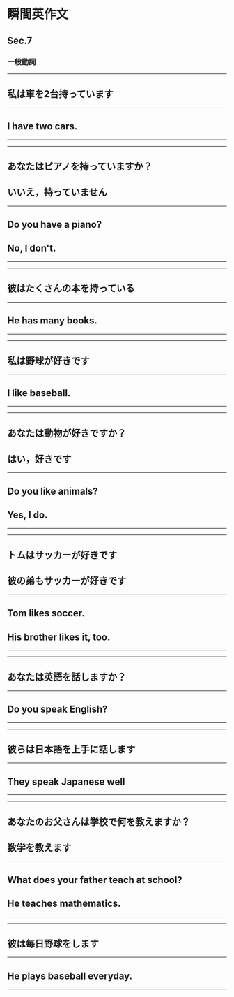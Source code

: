 # 瞬間英作文
## Sec.7
### 一般動詞
***
<!-- 1 -->
## 私は車を2台持っています
---
## I have two cars.
***
***
<!-- 2 -->
## あなたはピアノを持っていますか？
## いいえ，持っていません
---
## Do you have a piano?
## No, I don't.
***
***
<!-- 3 -->
## 彼はたくさんの本を持っている
---
## He has many books.
***
***
<!-- 4 -->
## 私は野球が好きです
---
## I like baseball.
***
***
<!-- 5 -->
## あなたは動物が好きですか？
## はい，好きです
---
## Do you like animals?
## Yes, I do.
***
***
<!-- 6 -->
## トムはサッカーが好きです
## 彼の弟もサッカーが好きです
---
## Tom likes soccer.
## His brother likes it, too.
***
***
<!-- 7 -->
## あなたは英語を話しますか？
---
## Do you speak English?
***
***
<!-- 8 -->
## 彼らは日本語を上手に話します
---
## They speak Japanese well
***
***
<!-- 9 -->
## あなたのお父さんは学校で何を教えますか？
## 数学を教えます
---
## What does your father teach at school?
## He teaches mathematics.
***
***
<!-- 10 -->
## 彼は毎日野球をします
---
## He plays baseball everyday.
***
